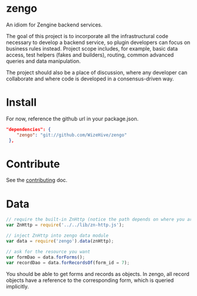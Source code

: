 # zengo
An idiom for Zengine backend services.

The goal of this project is to incorporate all the infrastructural code necessary to develop a backend service, so plugin developers can focus on business rules instead. Project scope includes, for example, basic data access, test helpers (fakes and builders), routing, common advanced queries and data manipulation. 

The project should also be a place of discussion, where any developer can collaborate and where code is developed in a consensus-driven way.

# Install
For now, reference the github url in your package.json.
```json
"dependencies": {
    "zengo": "git://github.com/WizeHive/zengo"
 },
```

# Contribute

See the [contributing](CONTRIBUTING.md) doc.

# Data

```js
// require the built-in ZnHttp (notice the path depends on where you are)
var ZnHttp = require('../../lib/zn-http.js');

// inject ZnHttp into zengo data module
var data = require('zengo').data(znHttp);

// ask for the resource you want
var formDao = data.forForms();
var recordDao = data.forRecordsOf(form_id = 7);
```

You should be able to get forms and records as objects. In zengo, all record objects have a reference to the corresponding form, which is queried implicitly.
